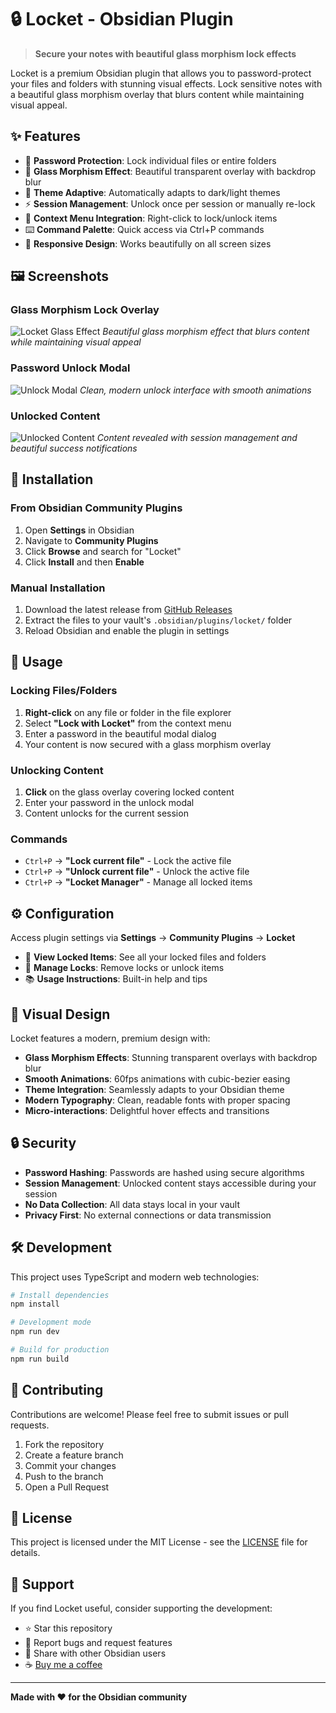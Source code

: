 # 🔒 Locket - Obsidian Plugin

> **Secure your notes with beautiful glass morphism lock effects**

Locket is a premium Obsidian plugin that allows you to password-protect your files and folders with stunning visual effects. Lock sensitive notes with a beautiful glass morphism overlay that blurs content while maintaining visual appeal.

## ✨ Features

- 🔐 **Password Protection**: Lock individual files or entire folders
- 🎨 **Glass Morphism Effect**: Beautiful transparent overlay with backdrop blur
- 🌙 **Theme Adaptive**: Automatically adapts to dark/light themes
- ⚡ **Session Management**: Unlock once per session or manually re-lock
- 🎯 **Context Menu Integration**: Right-click to lock/unlock items
- ⌨️ **Command Palette**: Quick access via Ctrl+P commands
- 📱 **Responsive Design**: Works beautifully on all screen sizes

## 🖼️ Screenshots

### Glass Morphism Lock Overlay
![Locket Glass Effect](./images/locket-glass-overlay.png)
*Beautiful glass morphism effect that blurs content while maintaining visual appeal*

### Password Unlock Modal
![Unlock Modal](./images/unlock.png)
*Clean, modern unlock interface with smooth animations*

### Unlocked Content
![Unlocked Content](./images/locket-unlocked-content.png)
*Content revealed with session management and beautiful success notifications*

## 🚀 Installation

### From Obsidian Community Plugins
1. Open **Settings** in Obsidian
2. Navigate to **Community Plugins**
3. Click **Browse** and search for "Locket"
4. Click **Install** and then **Enable**

### Manual Installation
1. Download the latest release from [GitHub Releases](https://github.com/24mjihad/locket/releases)
2. Extract the files to your vault's `.obsidian/plugins/locket/` folder
3. Reload Obsidian and enable the plugin in settings

## 📖 Usage

### Locking Files/Folders
1. **Right-click** on any file or folder in the file explorer
2. Select **"Lock with Locket"** from the context menu
3. Enter a password in the beautiful modal dialog
4. Your content is now secured with a glass morphism overlay

### Unlocking Content
1. **Click** on the glass overlay covering locked content
2. Enter your password in the unlock modal
3. Content unlocks for the current session

### Commands
- `Ctrl+P` → **"Lock current file"** - Lock the active file
- `Ctrl+P` → **"Unlock current file"** - Unlock the active file
- `Ctrl+P` → **"Locket Manager"** - Manage all locked items

## ⚙️ Configuration

Access plugin settings via **Settings** → **Community Plugins** → **Locket**

- 📁 **View Locked Items**: See all your locked files and folders
- 🔧 **Manage Locks**: Remove locks or unlock items
- 📚 **Usage Instructions**: Built-in help and tips

## 🎨 Visual Design

Locket features a modern, premium design with:

- **Glass Morphism Effects**: Stunning transparent overlays with backdrop blur
- **Smooth Animations**: 60fps animations with cubic-bezier easing
- **Theme Integration**: Seamlessly adapts to your Obsidian theme
- **Modern Typography**: Clean, readable fonts with proper spacing
- **Micro-interactions**: Delightful hover effects and transitions

## 🔒 Security

- **Password Hashing**: Passwords are hashed using secure algorithms
- **Session Management**: Unlocked content stays accessible during your session
- **No Data Collection**: All data stays local in your vault
- **Privacy First**: No external connections or data transmission

## 🛠️ Development

This project uses TypeScript and modern web technologies:

```bash
# Install dependencies
npm install

# Development mode
npm run dev

# Build for production
npm run build
```

## 📝 Contributing

Contributions are welcome! Please feel free to submit issues or pull requests.

1. Fork the repository
2. Create a feature branch
3. Commit your changes
4. Push to the branch
5. Open a Pull Request

## 📄 License

This project is licensed under the MIT License - see the [LICENSE](LICENSE) file for details.

## 💖 Support

If you find Locket useful, consider supporting the development:

- ⭐ Star this repository
- 🐛 Report bugs and request features
- 💬 Share with other Obsidian users
- ☕ [Buy me a coffee](https://buymeacoffee.com/mojihad)

---

**Made with ❤️ for the Obsidian community**
